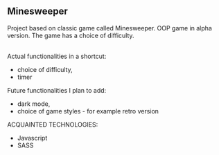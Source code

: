 <h2>Minesweeper</h2>
  Project based on classic game called Minesweeper. OOP game in alpha version. The game has a choice of difficulty.
  
  <br/>Actual functionalities in a shortcut:
  - choice of difficulty,
  - timer

  Future functionalities I plan to add:
  - dark mode,
  - choice of game styles - for example retro version

  ACQUAINTED TECHNOLOGIES:
  - Javascript
  - SASS
